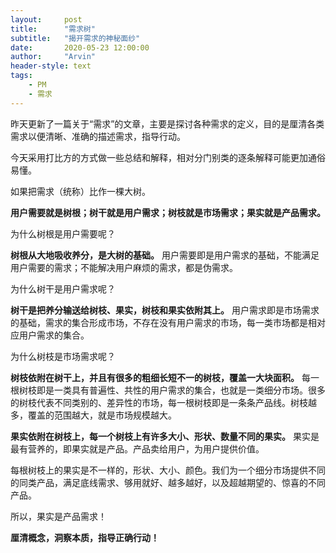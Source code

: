 ```yaml
---
layout:     post
title:      "需求树"
subtitle:   "揭开需求的神秘面纱"
date:       2020-05-23 12:00:00
author:     "Arvin"
header-style: text
tags:
    - PM
    - 需求
---
```



昨天更新了一篇关于“需求”的文章，主要是探讨各种需求的定义，目的是厘清各类需求以便清晰、准确的描述需求，指导行动。

今天采用打比方的方式做一些总结和解释，相对分门别类的逐条解释可能更加通俗易懂。

如果把需求（统称）比作一棵大树。

**用户需要就是树根；树干就是用户需求；树枝就是市场需求；果实就是产品需求。**

为什么树根是用户需要呢？

**树根从大地吸收养分，是大树的基础。** 用户需要即是用户需求的基础，不能满足用户需要的需求；不能解决用户麻烦的需求，都是伪需求。

为什么树干是用户需求呢？

**树干是把养分输送给树枝、果实，树枝和果实依附其上。** 用户需求即是市场需求的基础，需求的集合形成市场，不存在没有用户需求的市场，每一类市场都是相对应用户需求的集合。

为什么树枝是市场需求呢？

**树枝依附在树干上，并且有很多的粗细长短不一的树枝，覆盖一大块面积。** 每一根树枝即是一类具有普遍性、共性的用户需求的集合，也就是一类细分市场。很多的树枝代表不同类别的、差异性的市场，每一根树枝即是一条条产品线。树枝越多，覆盖的范围越大，就是市场规模越大。

**果实依附在树枝上，每一个树枝上有许多大小、形状、数量不同的果实。** 果实是最有营养的，即果实就是产品。产品卖给用户，为用户提供价值。

每根树枝上的果实是不一样的，形状、大小、颜色。我们为一个细分市场提供不同的同类产品，满足底线需求、够用就好、越多越好，以及超越期望的、惊喜的不同产品。

所以，果实是产品需求！

**厘清概念，洞察本质，指导正确行动！**